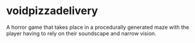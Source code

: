 # voidpizzadelivery
A horror game that takes place in a procedurally generated maze with the player having to rely on their soundscape and narrow vision.
